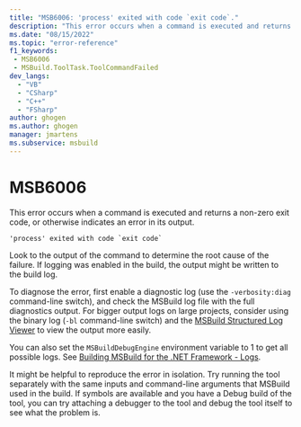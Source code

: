 ```yaml
---
title: "MSB6006: 'process' exited with code `exit code`."
description: "This error occurs when a command is executed and returns a non-zero exit code, or otherwise indicates an error in its output."
ms.date: "08/15/2022"
ms.topic: "error-reference"
f1_keywords:
 - MSB6006
 - MSBuild.ToolTask.ToolCommandFailed
dev_langs:
  - "VB"
  - "CSharp"
  - "C++"
  - "FSharp"
author: ghogen
ms.author: ghogen
manager: jmartens
ms.subservice: msbuild
---
```

# MSB6006

This error occurs when a command is executed and returns a non-zero exit code, or otherwise indicates an error in its output.

```output
'process' exited with code `exit code`
```

Look to the output of the command to determine the root cause of the failure. If logging was enabled in the build, the output might be written to the build log.

To diagnose the error, first enable a diagnostic log (use the `-verbosity:diag` command-line switch), and check the MSBuild log file with the full diagnostics output. For bigger output logs on large projects, consider using the binary log (`-bl` command-line switch) and the [MSBuild Structured Log Viewer](https://msbuildlog.com/) to view the output more easily. 

You can also set the `MSBuildDebugEngine` environment variable to 1 to get all possible logs. See [Building MSBuild for the .NET Framework - Logs](https://github.com/dotnet/msbuild/blob/main/documentation/wiki/Building-Testing-and-Debugging-on-Full-Framework-MSBuild.md#logs).

It might be helpful to reproduce the error in isolation. Try running the tool separately with the same inputs and command-line arguments that MSBuild used in the build. If symbols are available and you have a Debug build of the tool, you can try attaching a debugger to the tool and debug the tool itself to see what the problem is.
